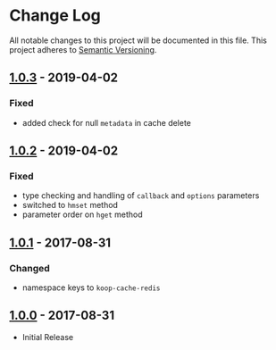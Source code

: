 # Change Log
All notable changes to this project will be documented in this file.
This project adheres to [Semantic Versioning](http://semver.org/).

## [1.0.3] - 2019-04-02
### Fixed
* added check for null `metadata` in cache delete

## [1.0.2] - 2019-04-02
### Fixed
* type checking and handling of `callback` and `options` parameters
* switched to `hmset` method
* parameter order on `hget` method

## [1.0.1] - 2017-08-31
### Changed
* namespace keys to `koop-cache-redis`

## [1.0.0] - 2017-08-31
* Initial Release

[1.0.3]: https://github.com/koopjs/koop-cache-redis/compare/v1.0.2..v1.0.3
[1.0.2]: https://github.com/koopjs/koop-cache-redis/compare/v1.0.1..v1.0.2
[1.0.1]: https://github.com/koopjs/koop-cache-redis/compare/v1.0.0..v1.0.1
[1.0.0]: https://github.com/koopjs/koop-cache-redis/releases/tag/v1.0.0
